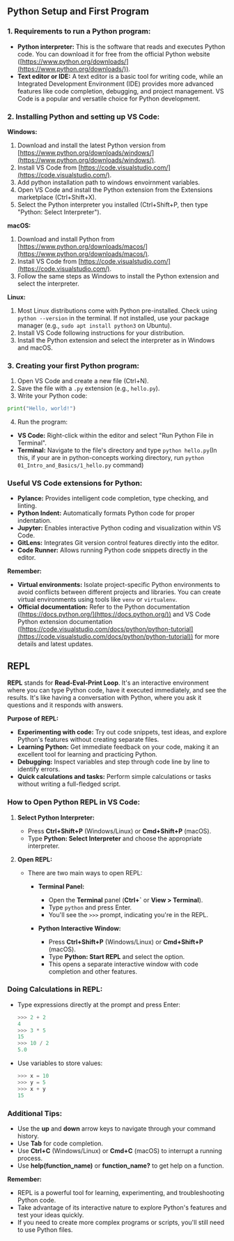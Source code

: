 ## Python Setup and First Program

### **1. Requirements to run a Python program:**

-   **Python interpreter:** This is the software that reads and executes Python code. You can download it for free from the official Python website ([https://www.python.org/downloads/](https://www.python.org/downloads/)).
-   **Text editor or IDE:** A text editor is a basic tool for writing code, while an Integrated Development Environment (IDE) provides more advanced features like code completion, debugging, and project management. VS Code is a popular and versatile choice for Python development.

### **2. Installing Python and setting up VS Code:**

**Windows:**

1.  Download and install the latest Python version from [https://www.python.org/downloads/windows/](https://www.python.org/downloads/windows/).
2.  Install VS Code from [https://code.visualstudio.com/](https://code.visualstudio.com/).
3. Add python installation path to windows envoirnment variables.
4.  Open VS Code and install the Python extension from the Extensions marketplace (Ctrl+Shift+X).
5.  Select the Python interpreter you installed (Ctrl+Shift+P, then type "Python: Select Interpreter").

**macOS:**

1.  Download and install Python from [https://www.python.org/downloads/macos/](https://www.python.org/downloads/macos/).
2.  Install VS Code from [https://code.visualstudio.com/](https://code.visualstudio.com/).
3.  Follow the same steps as Windows to install the Python extension and select the interpreter.

**Linux:**

1.  Most Linux distributions come with Python pre-installed. Check using `python --version` in the terminal. If not installed, use your package manager (e.g.,  `sudo apt install python3` on Ubuntu).
2.  Install VS Code following instructions for your distribution.
3.  Install the Python extension and select the interpreter as in Windows and macOS.

### **3. Creating your first Python program:**

1.  Open VS Code and create a new file (Ctrl+N).
2.  Save the file with a `.py` extension (e.g.,  `hello.py`).
3.  Write your Python code:

```python
print("Hello, world!")
```
4.  Run the program:

-   **VS Code:** Right-click within the editor and select "Run Python File in Terminal".
-   **Terminal:** Navigate to the file's directory and type `python hello.py`(In this, if your are in python-concepts working directory, run `python 01_Intro_and_Basics/1_hello.py` command)

### **Useful VS Code extensions for Python:**

-   **Pylance:** Provides intelligent code completion, type checking, and linting.
-   **Python Indent:** Automatically formats Python code for proper indentation.
-   **Jupyter:** Enables interactive Python coding and visualization within VS Code.
-   **GitLens:** Integrates Git version control features directly into the editor.
-   **Code Runner:** Allows running Python code snippets directly in the editor.

**Remember:**

-   **Virtual environments:** Isolate project-specific Python environments to avoid conflicts between different projects and libraries. You can create virtual environments using tools like `venv` or `virtualenv`.
-   **Official documentation:** Refer to the Python documentation ([https://docs.python.org/](https://docs.python.org/)) and VS Code Python extension documentation ([https://code.visualstudio.com/docs/python/python-tutorial](https://code.visualstudio.com/docs/python/python-tutorial)) for more details and latest updates.

## **REPL**

**REPL** stands for **Read-Eval-Print Loop**. It's an interactive environment where you can type Python code, have it executed immediately, and see the results. It's like having a conversation with Python, where you ask it questions and it responds with answers.

**Purpose of REPL:**

-   **Experimenting with code:** Try out code snippets, test ideas, and explore Python's features without creating separate files.
-   **Learning Python:** Get immediate feedback on your code, making it an excellent tool for learning and practicing Python.
-   **Debugging:** Inspect variables and step through code line by line to identify errors.
-   **Quick calculations and tasks:** Perform simple calculations or tasks without writing a full-fledged script.

### **How to Open Python REPL in VS Code:**

1.  **Select Python Interpreter:**
    
    -   Press **Ctrl+Shift+P** (Windows/Linux) or **Cmd+Shift+P** (macOS).
    -   Type **Python: Select Interpreter** and choose the appropriate interpreter.
    
2.  **Open REPL:**
    
    -   There are two main ways to open REPL:
        
        -   **Terminal Panel:**
            
            -   Open the **Terminal** panel (**Ctrl+`** or **View > Terminal**).
            -   Type `python` and press Enter.
            -   You'll see the `>>>` prompt, indicating you're in the REPL.
            
        -   **Python Interactive Window:**
            
            -   Press **Ctrl+Shift+P** (Windows/Linux) or **Cmd+Shift+P** (macOS).
            -   Type **Python: Start REPL** and select the option.
            -   This opens a separate interactive window with code completion and other features.
            
### **Doing Calculations in REPL:**
-   Type expressions directly at the prompt and press Enter:
	```python
    >>> 2 + 2
    4
    >>> 3 * 5
    15
    >>> 10 / 2
    5.0
    
    ```    
-   Use variables to store values:
    ```python
    >>> x = 10
    >>> y = 5
    >>> x + y
    15
    
    ```

### **Additional Tips:**

-   Use the **up** and **down** arrow keys to navigate through your command history.
-   Use **Tab** for code completion.
-   Use **Ctrl+C** (Windows/Linux) or **Cmd+C** (macOS) to interrupt a running process.
-   Use **help(function_name)** or **function_name?** to get help on a function.

**Remember:**

-   REPL is a powerful tool for learning, experimenting, and troubleshooting Python code.
-   Take advantage of its interactive nature to explore Python's features and test your ideas quickly.
-   If you need to create more complex programs or scripts, you'll still need to use Python files.